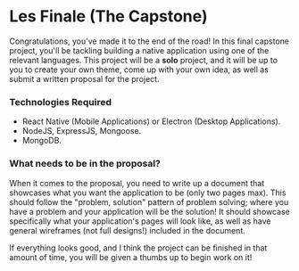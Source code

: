# Les Finale (The Capstone)

Congratulations, you've made it to the end of the road! In this final capstone project, you'll be tackling building a native application using one of the relevant languages. This project will be a **solo** project, and it will be up to you to create your own theme, come up with your own idea, as well as submit a written proposal for the project. 

### Technologies Required

- React Native (Mobile Applications) or Electron (Desktop Applications).
- NodeJS, ExpressJS, Mongoose.
- MongoDB.

### What needs to be in the proposal?

When it comes to the proposal, you need to write up a document that showcases what you want the application to be (only two pages max). This should follow the "problem, solution" pattern of problem solving; where you have a problem and your application will be the solution! It should showcase specifically what your application's pages will look like, as well as have general wireframes (not full designs!) included in the document.

If everything looks good, and I think the project can be finished in that amount of time, you will be given a thumbs up to begin work on it!
